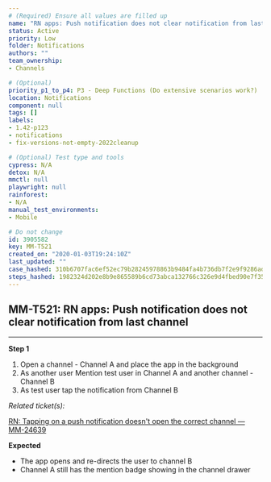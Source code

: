 ```yaml
---
# (Required) Ensure all values are filled up
name: "RN apps: Push notification does not clear notification from last channel"
status: Active
priority: Low
folder: Notifications
authors: ""
team_ownership: 
- Channels

# (Optional)
priority_p1_to_p4: P3 - Deep Functions (Do extensive scenarios work?)
location: Notifications
component: null
tags: []
labels: 
- 1.42-p123
- notifications
- fix-versions-not-empty-2022cleanup

# (Optional) Test type and tools
cypress: N/A
detox: N/A
mmctl: null
playwright: null
rainforest: 
- N/A
manual_test_environments: 
- Mobile

# Do not change
id: 3905582
key: MM-T521
created_on: "2020-01-03T19:24:10Z"
last_updated: ""
case_hashed: 310b6707fac6ef52ec79b28245978863b9484fa4b736db7f2e9f9286ad3df4b7071f81943a83c7b5d352d5398f1e79f2
steps_hashed: 1982324d202e8b9e865589b6cd73abca132766c326e9d4fbed90e7f35bb2a4f4cca5689aded3a2716ea10db3780ab6ed
---
```


<!-- (Auto-generated) Based on frontmatter's "key" and "name" -->

## MM-T521: RN apps: Push notification does not clear notification from last channel

---

**Step 1**

1. Open a channel - Channel A and place the app in the background
2. As another user Mention test user in Channel A and another channel - Channel B
3. As test user tap the notification from Channel B

_Related ticket(s):_

[RN: Tapping on a push notification doesn't open the correct channel — MM-24639](https://mattermost.atlassian.net/browse/MM-24639)

**Expected**

- The app opens and re-directs the user to channel B
- Channel A still has the mention badge showing in the channel drawer
